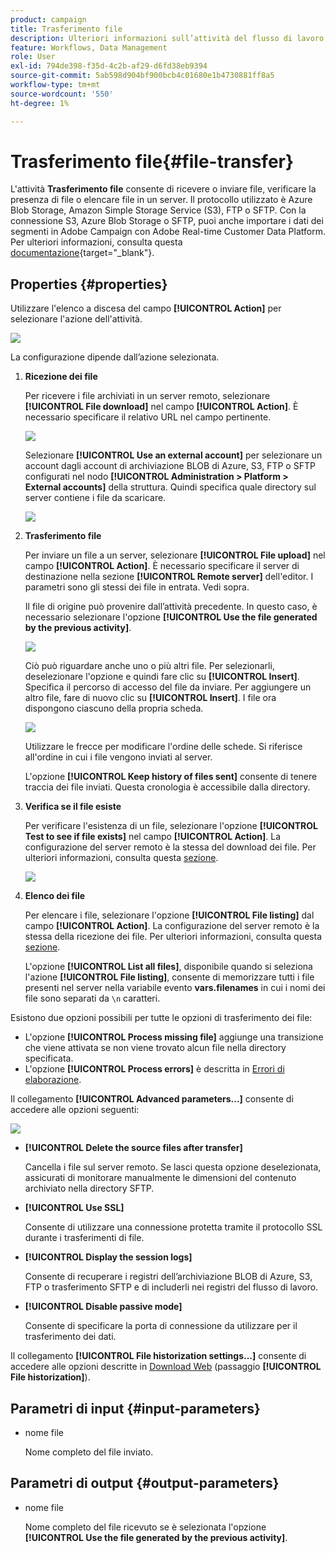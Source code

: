 ```yaml
---
product: campaign
title: Trasferimento file
description: Ulteriori informazioni sull’attività del flusso di lavoro Trasferimento file
feature: Workflows, Data Management
role: User
exl-id: 794de398-f35d-4c2b-af29-d6fd38eb9394
source-git-commit: 5ab598d904bf900bcb4c01680e1b4730881ff8a5
workflow-type: tm+mt
source-wordcount: '550'
ht-degree: 1%

---
```


# Trasferimento file{#file-transfer}

L&#39;attività **Trasferimento file** consente di ricevere o inviare file, verificare la presenza di file o elencare file in un server. Il protocollo utilizzato è Azure Blob Storage, Amazon Simple Storage Service (S3), FTP o SFTP.
Con la connessione S3, Azure Blob Storage o SFTP, puoi anche importare i dati dei segmenti in Adobe Campaign con Adobe Real-time Customer Data Platform. Per ulteriori informazioni, consulta questa [documentazione](https://experienceleague.adobe.com/docs/experience-platform/destinations/catalog/email-marketing/adobe-campaign.html?lang=it){target="_blank"}.

## Properties {#properties}

Utilizzare l&#39;elenco a discesa del campo **[!UICONTROL Action]** per selezionare l&#39;azione dell&#39;attività.

![](assets/file_transfert_action.png)

La configurazione dipende dall’azione selezionata.

1. **Ricezione dei file**

   Per ricevere i file archiviati in un server remoto, selezionare **[!UICONTROL File download]** nel campo **[!UICONTROL Action]**. È necessario specificare il relativo URL nel campo pertinente.

   ![](assets/file_transfert_edit.png)

   Selezionare **[!UICONTROL Use an external account]** per selezionare un account dagli account di archiviazione BLOB di Azure, S3, FTP o SFTP configurati nel nodo **[!UICONTROL Administration > Platform > External accounts]** della struttura. Quindi specifica quale directory sul server contiene i file da scaricare.

   ![](assets/file_transfert_edit_external.png)

1. **Trasferimento file**

   Per inviare un file a un server, selezionare **[!UICONTROL File upload]** nel campo **[!UICONTROL Action]**. È necessario specificare il server di destinazione nella sezione **[!UICONTROL Remote server]** dell&#39;editor. I parametri sono gli stessi dei file in entrata. Vedi sopra.

   Il file di origine può provenire dall’attività precedente. In questo caso, è necessario selezionare l&#39;opzione **[!UICONTROL Use the file generated by the previous activity]**.

   ![](assets/file_transfert_edit_send.png)

   Ciò può riguardare anche uno o più altri file. Per selezionarli, deselezionare l&#39;opzione e quindi fare clic su **[!UICONTROL Insert]**. Specifica il percorso di accesso del file da inviare. Per aggiungere un altro file, fare di nuovo clic su **[!UICONTROL Insert]**. I file ora dispongono ciascuno della propria scheda.

   ![](assets/file_transfert_source.png)

   Utilizzare le frecce per modificare l&#39;ordine delle schede. Si riferisce all&#39;ordine in cui i file vengono inviati al server.

   L&#39;opzione **[!UICONTROL Keep history of files sent]** consente di tenere traccia dei file inviati. Questa cronologia è accessibile dalla directory.

1. **Verifica se il file esiste**

   Per verificare l&#39;esistenza di un file, selezionare l&#39;opzione **[!UICONTROL Test to see if file exists]** nel campo **[!UICONTROL Action]**. La configurazione del server remoto è la stessa del download dei file. Per ulteriori informazioni, consulta questa [sezione](#properties).

   ![](assets/file_transfert_edit_test.png)

1. **Elenco dei file**

   Per elencare i file, selezionare l&#39;opzione **[!UICONTROL File listing]** dal campo **[!UICONTROL Action]**. La configurazione del server remoto è la stessa della ricezione dei file. Per ulteriori informazioni, consulta questa [sezione](#properties).

   L&#39;opzione **[!UICONTROL List all files]**, disponibile quando si seleziona l&#39;azione **[!UICONTROL File listing]**, consente di memorizzare tutti i file presenti nel server nella variabile evento **vars.filenames** in cui i nomi dei file sono separati da `\n` caratteri.

Esistono due opzioni possibili per tutte le opzioni di trasferimento dei file:

* L&#39;opzione **[!UICONTROL Process missing file]** aggiunge una transizione che viene attivata se non viene trovato alcun file nella directory specificata.
* L&#39;opzione **[!UICONTROL Process errors]** è descritta in [Errori di elaborazione](monitor-workflow-execution.md#processing-errors).

Il collegamento **[!UICONTROL Advanced parameters...]** consente di accedere alle opzioni seguenti:

![](assets/file_transfert_advanced.png)

* **[!UICONTROL Delete the source files after transfer]**

  Cancella i file sul server remoto. Se lasci questa opzione deselezionata, assicurati di monitorare manualmente le dimensioni del contenuto archiviato nella directory SFTP.

* **[!UICONTROL Use SSL]**

  Consente di utilizzare una connessione protetta tramite il protocollo SSL durante i trasferimenti di file.

* **[!UICONTROL Display the session logs]**

  Consente di recuperare i registri dell’archiviazione BLOB di Azure, S3, FTP o trasferimento SFTP e di includerli nei registri del flusso di lavoro.

* **[!UICONTROL Disable passive mode]**

  Consente di specificare la porta di connessione da utilizzare per il trasferimento dei dati.

Il collegamento **[!UICONTROL File historization settings...]** consente di accedere alle opzioni descritte in [Download Web](web-download.md) (passaggio **[!UICONTROL File historization]**).

## Parametri di input {#input-parameters}

* nome file

  Nome completo del file inviato.

## Parametri di output {#output-parameters}

* nome file

  Nome completo del file ricevuto se è selezionata l&#39;opzione **[!UICONTROL Use the file generated by the previous activity]**.
